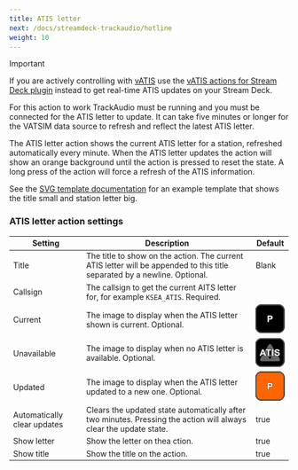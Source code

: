 ```yaml
---
title: ATIS letter
next: /docs/streamdeck-trackaudio/hotline
weight: 10
---
```


> [!IMPORTANT]
> If you are actively controlling with [vATIS](https://vatis.app/) use the [vATIS actions for Stream Deck plugin](https://github.com/neilenns/streamdeck-vatis) instead to get
> real-time ATIS updates on your Stream Deck.
>
> For this action to work TrackAudio must be running and you must be connected for the ATIS letter to update.
> It can take five minutes or longer for the VATSIM data source to refresh and reflect the latest ATIS letter.

The ATIS letter action shows the current ATIS letter for a station, refreshed automatically every minute.
When the ATIS letter updates the action will show an orange background until the action is pressed to reset the
state. A long press of the action will force a refresh of the ATIS information.

See the [SVG template documentation](https://github.com/neilenns/streamdeck-trackaudio/wiki/SVG-templates) for an example
template that shows the title small and station letter big.

### ATIS letter action settings <!-- omit from toc -->

| Setting                     | Description                                                                                                               | Default                                |
| --------------------------- | ------------------------------------------------------------------------------------------------------------------------- | -------------------------------------- |
| Title                       | The title to show on the action. The current ATIS letter will be appended to this title separated by a newline. Optional. | Blank                                  |
| Callsign                    | The callsign to get the current AITS letter for, for example `KSEA_ATIS`. Required.                                       |                                        |
| Current                     | The image to display when the ATIS letter shown is current. Optional.                                                     | ![Black background](atis-current.png)  |
| Unavailable                 | The image to display when no ATIS letter is available. Optional.                                                          | ![Warning icon](atis-unavailable.png)  |
| Updated                     | The image to display when the ATIS letter updated to a new one. Optional.                                                 | ![Orange background](atis-updated.png) |
| Automatically clear updates | Clears the updated state automatically after two minutes. Pressing the action will always clear the update state.         | true                                   |
| Show letter                 | Show the letter on thea ction.                                                                                            | true                                   |
| Show title                  | Show the title on the action.                                                                                             | true                                   |
